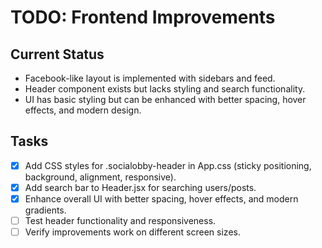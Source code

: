 # TODO: Frontend Improvements

## Current Status
- Facebook-like layout is implemented with sidebars and feed.
- Header component exists but lacks styling and search functionality.
- UI has basic styling but can be enhanced with better spacing, hover effects, and modern design.

## Tasks
- [x] Add CSS styles for .socialobby-header in App.css (sticky positioning, background, alignment, responsive).
- [x] Add search bar to Header.jsx for searching users/posts.
- [x] Enhance overall UI with better spacing, hover effects, and modern gradients.
- [ ] Test header functionality and responsiveness.
- [ ] Verify improvements work on different screen sizes.
